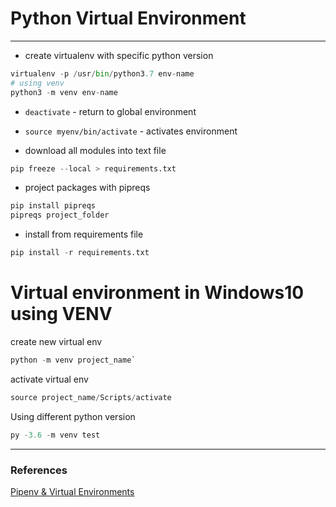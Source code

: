 # Python Virtual Environment
---------------


- create virtualenv with specific python version
```python
virtualenv -p /usr/bin/python3.7 env-name
# using venv
python3 -m venv env-name
```
- `deactivate` - return to global environment
- `source myenv/bin/activate` - activates environment

- download all modules into text file
```python
pip freeze --local > requirements.txt
```

- project packages with pipreqs
```python
pip install pipreqs
pipreqs project_folder
```

- install from requirements file
```python
pip install -r requirements.txt
```

# Virtual environment in Windows10 using VENV

create new virtual env

```python
python -m venv project_name`
```
activate virtual env

```python
source project_name/Scripts/activate
```
Using different python version

```python
py -3.6 -m venv test
```

---
### References

[Pipenv & Virtual Environments](https://docs.python-guide.org/dev/virtualenvs/)
